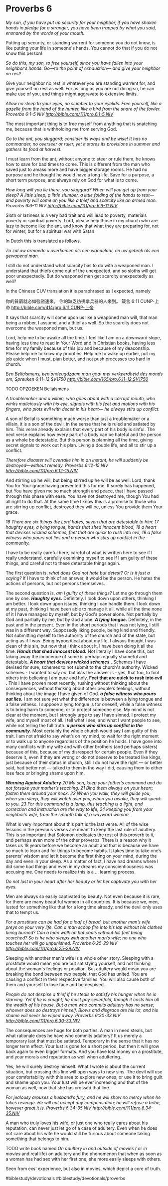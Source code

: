 # Proverbs 6
*My son, if you have put up security for your neighbor, if you have shaken hands in pledge for a stranger,*
*you have been trapped by what you said, ensnared by the words of your mouth.*

Putting up security, or standing warrent for someone you do not know, is like putting your life in someone's hands. You cannot do that if you do not know this person!

*So do this, my son, to free yourself, since you have fallen into your neighbor’s hands: Go—to the point of exhaustion— and give your neighbor no rest!*

Give your neighbor no rest in whatever you are standing warrent for, and give yourself no rest as well.
For as long as you are not doing so, he can make use of you, and things might aggravate to extensive limits.

*Allow no sleep to your eyes, no slumber to your eyelids.*
*Free yourself, like a gazelle from the hand of the hunter, like a bird from the snare of the fowler.*
*Proverbs 6:1-5 NIV*
*http://bible.com/111/pro.6.1-5.NIV*

The most important thing is to free myself from anything that is snatching me, because that is withholding me from serving God.

*Go to the ant, you sluggard; consider its ways and be wise! It has no commander, no overseer or ruler, yet it stores its provisions in summer and gathers its food at harvest.*

I must learn from the ant, without anyone to steer or rule them, he knows how to save for bad times to come.
This is different from the man who saved just to amass more and have bigger storage rooms. He had no purpose and he thought he would have a long life.
Save for a purpose, a short term purpose, and always rely on God for what is to come.

*How long will you lie there, you sluggard? When will you get up from your sleep?*
*A little sleep, a little slumber, a little folding of the hands to rest— and poverty will come on you like a thief and scarcity like an armed man.*
*Proverbs 6:6-11 NIV*
*http://bible.com/111/pro.6.6-11.NIV*

Sloth or laziness is a very bad trait and will lead to poverty, materials poverty or spiritual poverty.
Lord, please help those in my church who are lazy to become like the ant, and know that what they are preparing for, not for winter, but for a spiritual war with Satan.

In Dutch this is translated as follows.

*Zo zal uw armoede u overkomen als een wandelaar, en uw gebrek als een gewapend man.*

I still do not understand what scarcity has to do with a weaponed man. I understand that thiefs come out of the unexpected, and so sloths will get poor unexpectedly. But do weaponed men get scarcity unexpectedly as well?

In the Chinese CUV translation it is paraphrased as I expected, namely

你的貧窮就必如強盜速來， 你的缺乏彷彿拿兵器的人來到。
箴言 6:11 CUNP-上帝
http://bible.com/414/pro.6.11.CUNP-上帝

It says that scarcity will come upon us like a weaponed man will, that man being a robber, I assume, and a thief as well. So the scarcity does not overcome the weaponed man, but us.

Lord, help me to be awake all the time. I feel like I am on a downward slope, having less time to read in Your Word and in Christian books, having less time for my family because of this job and because of my deaconship. Please help me to know my priorities. Help me to wake up earlier, put my job aside when I must, plan better, and not push processes too hard in church.

*Een Belialsmens, een ondeugdzaam man gaat met verkeerdheid des monds om;*
*Spreuken 6:11-12 SV1750*
*http://bible.com/165/pro.6.11-12.SV1750*

TODO OPZOEKEN
Belialsmens

*A troublemaker and a villain, who goes about with a corrupt mouth,*
*who winks maliciously with his eye, signals with his feet and motions with his fingers,*
*who plots evil with deceit in his heart— he always stirs up conflict.*

A son of Belial is something much worse than just a troublemaker or a villain, it is a son of the devil, in the sense that he is ruled and satiated by him.
This verse already explains that every part of his body is sinful. The next verse explains how every part of a body can be hateful and the person as a whole be detestable.
But this person is planning all the time, giving secret signals to work out his plan. Living a double life, and all to stir up a conflict.

*Therefore disaster will overtake him in an instant; he will suddenly be destroyed—without remedy.*
*Proverbs 6:12-15 NIV*
*http://bible.com/111/pro.6.12-15.NIV*

And stirring up he will, but being stirred up he will be as well. Lord, thank You for Your grace having prevented this for me. It surely has happened, but You have given me so much strength and peace, that I have passed through this phase with ease. You have not destroyed me, though You had all right to do that.
At the same time I know this is a promise to those who are stirring up conflict, destroyed they will be, unless You provide them Your grace.

*16 There are six things the Lord hates,*
*seven that are detestable to him:*
*17 haughty eyes,*
*a lying tongue,*
*hands that shed innocent blood,*
*18 a heart that devises wicked schemes,*
*feet that are quick to rush into evil,*
*19 a false witness who pours out lies*
*and a person who stirs up conflict in the community.*

I have to be really careful here, careful of what is written here to see if I really understand, carefully examining myself to see if I am guilty of these things, and careful not to these detestable things again.

The first question is, *what does God not hate but detest? Or is it just a saying?* If I have to think of an answer, it would be the person. He hates the actions of persons, but not persons themselves.

The second question is, *am I guilty of these things?* Let me go through them one by one.
***Haughty eyes.*** Definitely. I look down upon others, thinking I am better. I look down upon issues, thinking I can handle them. I look down at my past, thinking I have been able to manage it all, while all the time none of it I have managed by myself, but by God's power alone. Not partially by God and partially by me, but by God alone.
***A lying tongue.*** Definitely, in the past and in the present. Even in the short periods that I was not lying, I still was in a different way. Supposedly liking people, being kind and friendly. Not submitting myself to the authority of the church and of the state, but acting as if I was. Being hypocritical about my life.
I always thought I was clean of this sin, but now that I think about it, I have been doing it all the time.
***Hands that shed innocent blood.*** Not literally I have done this, but taking away the innocence of some is perhaps equally shameful and detestable.
***A heart that devises wicked schemes*** **.** Schemes I have devised for sure, schemes to not submit to the church's authority. Wicked schemes - I wanted to say *no*, but alas the answer is - yes, that too, to fool others into believing I am pure and holy.
****Feet that are quick to rush into evil**** ***.*** This I have proven most recently, rushing without thinking about the consequences, without thinking about other people's feelings, without thinking about the image I have given of God.
***a false witness who pours out lies.*** I am not sure yet what the difference is between a lying tongue and a false witness. I suppose a lying tongue is for oneself, while a false witness is to bring harm to someone, or to protect someone else. My mind is not clear at the moment, but I strongly urge to say I have sinned. I protect my wife, and myself most of all. I tell what I see, and what I want people to see, while not telling the full truth. 
***a person who stirs up conflict in the community.*** Most certainly the whole church would say I am guilty of this trait. I am not afraid to say what’s on my mind, to wait for the right moment or to walk up to anyone regardless of the position he holds. I have gone into many conflicts with my wife and with other brothers (and perhaps sisters) because of this, because of my disrespect for certain people. 
Even if they deserve it, even if they are wrong or do not deserve to be treated like kings, just because of their status in church, still I do not have the right — or better said, had better not — talked to them in the way I did, causing them to either lose face or bringing shame upon him.

***Warning Against Adultery***
*20 My son, keep your father’s command*
*and do not forsake your mother’s teaching.*
*21 Bind them always on your heart;*
*fasten them around your neck.*
*22 When you walk, they will guide you;*
*when you sleep, they will watch over you;*
*when you awake, they will speak to you.*
*23 For this command is a lamp,*
*this teaching is a light,*
*and correction and instruction*
*are the way to life,*
*24 keeping you from your neighbor’s wife,*
*from the smooth talk of a wayward woman.*

What is very important about this part is the last verse. All of the wise lessons in the previous verses are meant to keep the last rule of adultery. This is so important that Solomon dedicates the rest of this proverb to it, and perhaps even more of the other proverbs.
There is a reason why it takes us 18 years before we become an adult and that is because we have so much to learn and for things to become habits.
It takes time to take one’s parents’ wisdom and let it become the first thing on your mind, during the day and even in your sleep. As a matter of fact, I have had dreams where I did some bad things and even in my dreams my conscientiousness was accusing me.
One needs to realize this is a … learning process.

*Do not lust in your heart after her beauty or let her captivate you with her eyes.*

Men are always so easily captivated by beauty. Not even because it is rare, for there are many beautiful women in all countries. It is because we, men, lusted for something like that for a long time already, and the devil only uses that to tempt us.

*For a prostitute can be had for a loaf of bread, but another man’s wife preys on your very life. Can a man scoop fire into his lap without his clothes being burned?*
*Can a man walk on hot coals without his feet being scorched?*
*So is he who sleeps with another man’s wife; no one who touches her will go unpunished.*
*Proverbs 6:25-29 NIV*
*http://bible.com/111/pro.6.25-29.NIV*

Sleeping with another man's wife is a whole other story. Sleeping with a prostitute would mean you are but satisfying yourself, and not thinking about the woman's feelings or position.
But adultery would mean you are breaking the bond between two people, that God has united. You are causing a conflict in their respective families.
You will also cause both of them and yourself to lose face and be despised.

*People do not despise a thief if he steals to satisfy his hunger when he is starving.*
*Yet if he is caught, he must pay sevenfold, though it costs him all the wealth of his house. But a man who commits adultery has no sense; whoever does so destroys himself.*
*Blows and disgrace are his lot, and his shame will never be wiped away.*
*Proverbs 6:30-33 NIV*
*http://bible.com/111/pro.6.30-33.NIV*

The consequences are huge for both parties. A man in need steals, but what rationale does he have who commits adultery? It us merely a temporary last that must be satiated. Temporary in the sense that it has no longer term effect. Your lust is gone for a short period, but then it will grow back again to even bigger formats. And you have lost money on a prostitute, and your morals and reputation as well when adultering.

Yes, he will surely destroy himself. What I wrote is about the current situation, but crossing this line will open ways to new sins. The devil will use your comfortability with this area to explore new ones, or use it to bring guilt and shame upon you.
Your lust will be ever increasing and that of the woman as well, now that she has crossed that line.

*For jealousy arouses a husband’s fury, and he will show no mercy when he takes revenge.*
*He will not accept any compensation; he will refuse a bribe, however great it is.*
*Proverbs 6:34-35 NIV*
*http://bible.com/111/pro.6.34-35.NIV*

A man who truly loves his wife, or just one who really cares about his reputation, can never just let go of a case of adultery. Even when he does not care about his wife he would still be furious about someone taking something that belongs to him.

TODO write book named *On adultery in and outside of movies (* or *in movies* and real life) on adultery and the phenomenon that when as soon as a woman has had sex with her first one, she more easily sleeps with others. 

Seen from exs' experience, but also in movies, which depict a core of truth.

#biblestudy/devotionals #biblestudy/devotionals/proverbs